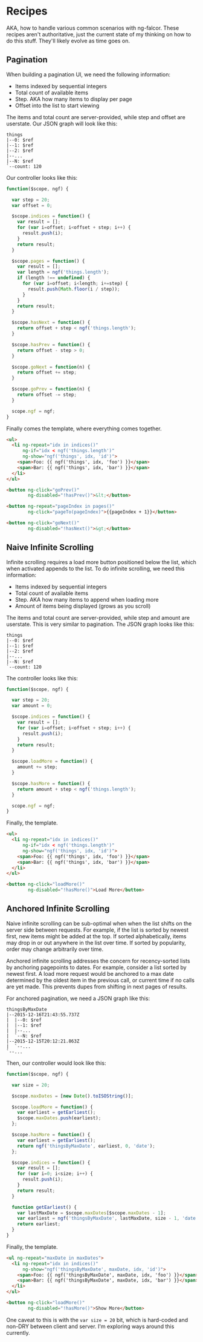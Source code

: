 # Recipes

AKA, how to handle various common scenarios with ng-falcor.
These recipes aren't authoritative, just the current state of my thinking on how to do this stuff.
They'll likely evolve as time goes on.

## Pagination

When building a pagination UI, we need the following information:

 * Items indexed by sequential integers
 * Total count of available items
 * Step. AKA how many items to display per page
 * Offset into the list to start viewing

The items and total count are server-provided, while step and offset are userstate.
Our JSON graph will look like this:

```
things
|--0: $ref
|--1: $ref
|--2: $ref
|--...
|--N: $ref
`--count: 120
```

Our controller looks like this:

```js
function($scope, ngf) {

  var step = 20;
  var offset = 0;

  $scope.indices = function() {
    var result = [];
    for (var i=offset; i<offset + step; i++) {
      result.push(i);
    }
    return result;
  }

  $scope.pages = function() {
    var result = [];
    var length = ngf('things.length');
    if (length !== undefined) {
      for (var i=offset; i<length; i+=step) {
        result.push(Math.floor(i / step));
      }
    }
    return result;
  }

  $scope.hasNext = function() {
    return offset + step < ngf('things.length');
  }

  $scope.hasPrev = function() {
    return offset - step > 0;
  }

  $scope.goNext = function(n) {
    return offset += step;
  }

  $scope.goPrev = function(n) {
    return offset -= step;
  }

  scope.ngf = ngf;
}
```

Finally comes the template, where everything comes together.

```html
<ul>
  <li ng-repeat="idx in indices()"
      ng-if="idx < ngf('things.length')"
      ng-show="ngf('things', idx, 'id')">
    <span>Foo: {{ ngf('things', idx, 'foo') }}</span>
    <span>Bar: {{ ngf('things', idx, 'bar') }}</span>
  </li>
</ul>

<button ng-click="goPrev()"
        ng-disabled="!hasPrev()">&lt;</button>

<button ng-repeat="pageIndex in pages()"
        ng-click="pageTo(pageIndex)">{{pageIndex + 1}}</button>

<button ng-click="goNext()"
        ng-disabled="!hasNext()">&gt;</button>
```

## Naive Infinite Scrolling

Infinite scrolling requires a load more button positioned below the list, which when activated appends to the list.
To do infinite scrolling, we need this information:

 * Items indexed by sequential integers
 * Total count of available items
 * Step. AKA how many items to append when loading more
 * Amount of items being displayed (grows as you scroll)

The items and total count are server-provided, while step and amount are userstate.
This is very similar to pagination.
The JSON graph looks like this:

```
things
|--0: $ref
|--1: $ref
|--2: $ref
|--...
|--N: $ref
`--count: 120
```

The controller looks like this:

```js
function($scope, ngf) {

  var step = 20;
  var amount = 0;

  $scope.indices = function() {
    var result = [];
    for (var i=offset; i<offset + step; i++) {
      result.push(i);
    }
    return result;
  }

  $scope.loadMore = function() {
    amount += step;
  }

  $scope.hasMore = function() {
    return amount + step < ngf('things.length');
  }

  scope.ngf = ngf;
}
```

Finally, the template.

```html
<ul>
  <li ng-repeat="idx in indices()"
      ng-if="idx < ngf('things.length')"
      ng-show="ngf('things', idx, 'id')">
    <span>Foo: {{ ngf('things', idx, 'foo') }}</span>
    <span>Bar: {{ ngf('things', idx, 'bar') }}</span>
  </li>
</ul>

<button ng-click="loadMore()"
        ng-disabled="!hasMore()">Load More</button>
```

## Anchored Infinite Scrolling

Naive infinite scrolling can be sub-optimal when when the list shifts on the server side between requests.
For example, if the list is sorted by newest first, new items might be added at the top.
If sorted alphabetically, items may drop in or out anywhere in the list over time.
If sorted by popularity, order may change arbitrarily over time.

Anchored infinite scrolling addresses the concern for recency-sorted lists by anchoring pagepoints to dates.
For example, consider a list sorted by newest first.
A load more request would be anchored to a max date determined by the oldest item in the previous call, or current time if no calls are yet made.
This prevents dupes from shifting in next pages of results.

For anchored pagination, we need a JSON graph like this:

```
thingsByMaxDate
|--2015-12-16T21:43:55.737Z
|  |--0: $ref
|  |--1: $ref
|  |--...
|  `--N: $ref
|--2015-12-15T20:12:21.863Z
|  `--...
`--...
```

Then, our controller would look like this:

```js
function($scope, ngf) {

  var size = 20;

  $scope.maxDates = [new Date().toISOString()];

  $scope.loadMore = function() {
    var earliest = getEarliest();
    $scope.maxDates.push(earliest);
  };

  $scope.hasMore = function() {
    var earliest = getEarliest();
    return ngf('thingsByMaxDate', earliest, 0, 'date');
  };

  $scope.indices = function() {
    var result = [];
    for (var i=0; i<size; i++) {
      result.push(i);
    }
    return result;
  }

  function getEarliest() {
    var lastMaxDate = $scope.maxDates[$scope.maxDates - 1];
    var earliest = ngf('thingsByMaxDate', lastMaxDate, size - 1, 'date');
    return earliest;
  }
}
```

Finally, the template.

```html
<ul ng-repeat="maxDate in maxDates">
  <li ng-repeat="idx in indices()"
      ng-show="ngf('thingsByMaxDate', maxDate, idx, 'id')">
    <span>Foo: {{ ngf('thingsByMaxDate', maxDate, idx, 'foo') }}</span>
    <span>Bar: {{ ngf('thingsByMaxDate', maxDate, idx, 'bar') }}</span>
  </li>
</ul>

<button ng-click="loadMore()"
        ng-disabled="!hasMore()">Show More</button>
```

One caveat to this is with the `var size = 20` bit, which is hard-coded and non-DRY between client and server.
I'm exploring ways around this currently.
